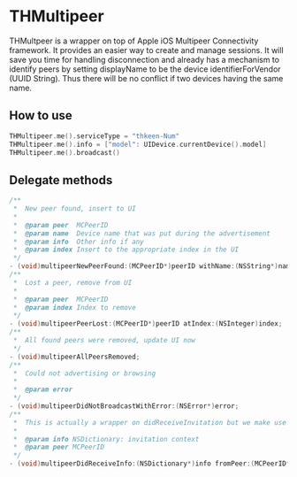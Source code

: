 THMultipeer
===========
THMultpeer is a wrapper on top of Apple iOS Multipeer Connectivity framework. It provides an easier way to create and manage sessions. It will save you time for handling disconnection and already has a mechanism to identify peers by setting displayName to be the device identifierForVendor (UUID String). Thus there will be no conflict if two devices having the same name.

## How to use
```objective-c
THMultipeer.me().serviceType = "thkeen-Num"
THMultipeer.me().info = ["model": UIDevice.currentDevice().model]
THMultipeer.me().broadcast()
```

## Delegate methods
```objective-c
/**
 *  New peer found, insert to UI
 *
 *  @param peer  MCPeerID
 *  @param name  Device name that was put during the advertisement
 *  @param info  Other info if any
 *  @param index Insert to the appropriate index in the UI
 */
- (void)multipeerNewPeerFound:(MCPeerID*)peerID withName:(NSString*)name andInfo:(NSDictionary*)info atIndex:(NSInteger)index;
/**
 *  Lost a peer, remove from UI
 *
 *  @param peer  MCPeerID
 *  @param index Index to remove
 */
- (void)multipeerPeerLost:(MCPeerID*)peerID atIndex:(NSInteger)index;
/**
 *  All found peers were removed, update UI now
 */
- (void)multipeerAllPeersRemoved;
/**
 *  Could not advertising or browsing
 *
 *  @param error
 */
- (void)multipeerDidNotBroadcastWithError:(NSError*)error;
/**
 *  This is actually a wrapper on didReceiveInvitation but we make use of it as a protocol for sending simple message without having to accept the invitation.
 *
 *  @param info NSDictionary: invitation context
 *  @param peer MCPeerID
 */
- (void)multipeerDidReceiveInfo:(NSDictionary*)info fromPeer:(MCPeerID*)peerID;
```